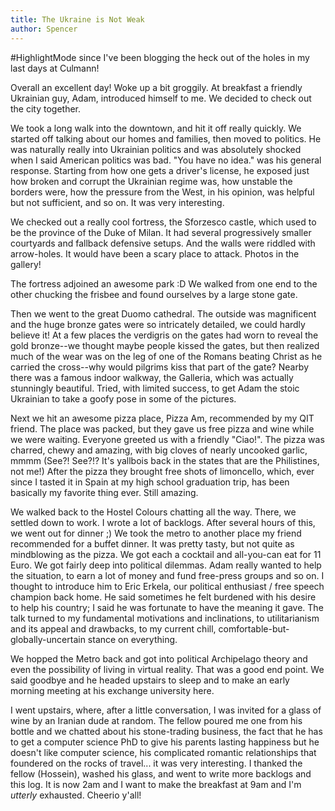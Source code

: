 ```yaml
---
title: The Ukraine is Not Weak
author: Spencer
---
```


#HighlightMode since I've been blogging the heck out of the holes in my last days at Culmann!

Overall an excellent day! Woke up a bit groggily. At breakfast a friendly Ukrainian guy, Adam, introduced himself to me. We decided to check out the city together.

We took a long walk into the downtown, and hit it off really quickly. We started off talking about our homes and families, then moved to politics. He was naturally really into Ukrainian politics and was absolutely shocked when I said American politics was bad. "You have no idea." was his general response. Starting from how one gets a driver's license, he exposed just how broken and corrupt the Ukrainian regime was, how unstable the borders were, how the pressure from the West, in his opinion, was helpful but not sufficient, and so on. It was very interesting.

We checked out a really cool fortress, the Sforzesco castle, which used to be the province of the Duke of Milan. It had several progressively smaller courtyards and  fallback defensive setups. And the walls were riddled with arrow-holes. It would have been a scary place to attack. Photos in the gallery!

The fortress adjoined an awesome park :D We walked from one end to the other chucking the frisbee and found ourselves by a large stone gate.

Then we went to the great Duomo cathedral. The outside was magnificent and the huge bronze gates were so intricately detailed, we could hardly believe it! At a few places the verdigris on the gates had worn to reveal the gold bronze--we thought maybe people kissed the gates, but then realized much of the wear was on the leg of one of the Romans beating Christ as he carried the cross--why would pilgrims kiss that part of the gate? Nearby there was a famous indoor walkway, the Galleria, which was actually stunningly beautiful. Tried, with limited success, to get Adam the stoic Ukrainian to take a goofy pose in some of the pictures.

Next we hit an awesome pizza place, Pizza Am, recommended by my QIT friend. The place was packed, but they gave us free pizza and wine while we were waiting. Everyone greeted us with a friendly "Ciao!". The pizza was charred, chewy and amazing, with big cloves of nearly uncooked garlic, mmmm (See?! See?!? It's yallbois back in the states that are the Philistines, not me!) After the pizza they brought free shots of limoncello, which, ever since I tasted it in Spain at my high school graduation trip, has been basically my favorite thing ever. Still amazing.

We walked back to the Hostel Colours chatting all the way. There, we settled down to work. I wrote a lot of backlogs. After several hours of this, we went out for dinner ;) We took the metro to another place my friend recommended for a buffet dinner. It was pretty tasty, but not quite as mindblowing as the pizza. We got each a cocktail and all-you-can eat for 11 Euro. We got fairly deep into political dilemmas. Adam really wanted to help the situation, to earn a lot of money and fund free-press groups and so on. I thought to introduce him to Eric Erkela, our political enthusiast / free speech champion back home. He said sometimes he felt burdened with his desire to help his country; I said he was fortunate to have the meaning it gave. The talk turned to my fundamental motivations and inclinations, to utilitarianism and its appeal and drawbacks, to my current chill, comfortable-but-globally-uncertain stance on everything.

We hopped the Metro back and got into political Archipelago theory and even the possibility of living in virtual reality. That was a good end point. We said goodbye and he headed upstairs to sleep and to make an early morning meeting at his exchange university here.

I went upstairs, where, after a little conversation, I was invited for a glass of wine by an Iranian dude at random. The fellow poured me one from his bottle and we chatted about his stone-trading business, the fact that he has to get a computer science PhD to give his parents lasting happiness but he doesn't like computer science, his complicated romantic relationships that foundered on the rocks of travel... it was very interesting. I thanked the fellow (Hossein), washed his glass, and went to write more backlogs and this log. It is now 2am and I want to make the breakfast at 9am and I'm *utterly* exhausted. Cheerio y'all!





